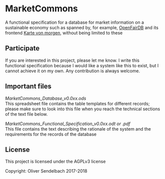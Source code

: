 # MarketCommons

A functional specification for a database for market information on a sustainable economy such as spanned by, for example, [OpenFairDB](https://github.com/flosse/openfairdb/) and its frontend [Karte von morgen](https://kartevonmorgen.org/), without being limited to these

## Participate

If you are interested in this project, please let me know. I write this functional specification because I would like a system like this to exist, but I cannot achieve it on my own. Any contribution is always welcome.

## Important files

_MarketCommons_Database_v0.0xx.ods_  
This spreadsheet file contains the table templates for different records; please make sure to look into this file when you reach the technical sections of the text file below.

_MarketCommons_Functional_Specification_v0.0xx.odt or .pdf_  
This file contains the text describing the rationale of the system and the requirements for the records of the database

## License

This project is licensed under the AGPLv3 license

Copyright: Oliver Sendelbach 2017-2018

